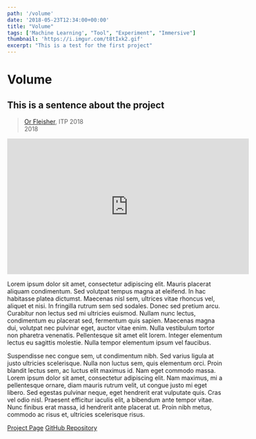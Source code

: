 ```yaml
---
path: '/volume'
date: '2018-05-23T12:34:00+00:00'
title: "Volume"
tags: ['Machine Learning', "Tool", "Experiment", "Immersive"]
thumbnail: 'https://i.imgur.com/t8tIxk2.gif'
excerpt: "This is a test for the first project"
---
```

# Volume
## This is a sentence about the project
> [Or Fleisher](www.nba.com), ITP 2018  
> 2018

<iframe width="560" height="315" src="https://www.youtube.com/embed/k4WFyyE3Gw8?start=142" frameborder="0" allow="autoplay; encrypted-media" allowfullscreen></iframe>

Lorem ipsum dolor sit amet, consectetur adipiscing elit. Mauris placerat aliquam condimentum. Sed volutpat tempus magna at eleifend. In hac habitasse platea dictumst. Maecenas nisl sem, ultrices vitae rhoncus vel, aliquet et nisi. In fringilla rutrum sem sed sodales. Donec sed pretium arcu. Curabitur non lectus sed mi ultricies euismod. Nullam nunc lectus, condimentum eu placerat sed, fermentum quis sapien. Maecenas magna dui, volutpat nec pulvinar eget, auctor vitae enim. Nulla vestibulum tortor non pharetra venenatis. Pellentesque sit amet elit lorem. Integer elementum lectus eu sagittis molestie. Nulla tempor elementum ipsum vel faucibus.

Suspendisse nec congue sem, ut condimentum nibh. Sed varius ligula at justo ultricies scelerisque. Nulla non luctus sem, quis elementum orci. Proin blandit lectus sem, ac luctus elit maximus id. Nam eget commodo massa. Lorem ipsum dolor sit amet, consectetur adipiscing elit. Nam maximus, mi a pellentesque ornare, diam mauris rutrum velit, ut congue justo mi eget libero. Sed egestas pulvinar neque, eget hendrerit erat vulputate quis. Cras vel odio nisl. Praesent efficitur iaculis elit, a bibendum ante tempor vitae. Nunc finibus erat massa, id hendrerit ante placerat ut. Proin nibh metus, commodo ac risus et, ultricies scelerisque risus.

<a class="btn btn-outline-primary" href="#" role="button">Project Page</a>   <a class="btn btn-outline-primary" href="#" role="button">GitHub Repository</a>  